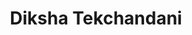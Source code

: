 ---
title: Diksha Tekchandani
biosmall: "Meet Diksha Tekchandani, A kind soul wearing her heart on sleeves and uses her fun aspect to ease all challenges that she faces."
biolarge:
avatar: https://i.postimg.cc/d33xhJdX/Resized-Image-2023-12-29-19-05-46-2376.webp
---